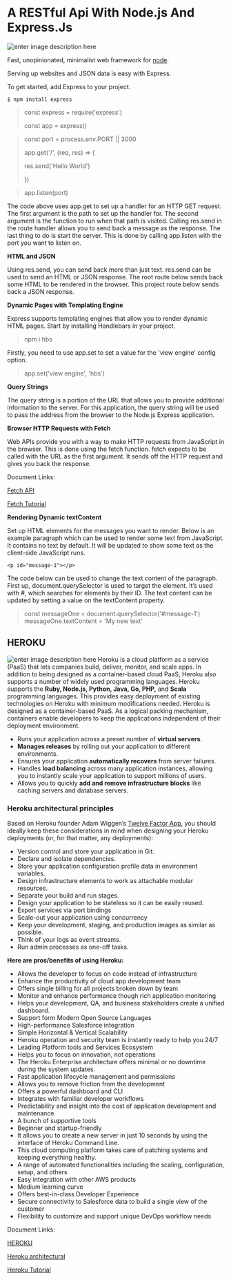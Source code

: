 # A RESTful Api With Node.js And Express.Js

![enter image description here](https://i.cloudup.com/zfY6lL7eFa-3000x3000.png)

Fast, unopinionated, minimalist web framework for [node](http://nodejs.org/).

Serving up websites and JSON data is easy with Express.

To get started, add Express to your project. 

    $ npm install express

>  const  express  =  require('express')
> 
> const  app  =  express()

> const port = process.env.PORT || 3000
> 
> app.get('/',   (req,  res) => {
> 
>  res.send('Hello World')
> 
> })

> app.listen(port)


The code above uses app.get to set up a handler for an HTTP GET request. The first argument is the path to set up the handler for. The second argument is the function to run when that path is visited. Calling res.send in the route handler allows you to send back a message as the response.  The last thing to do is start the server. This is done by calling app.listen with the port you want to listen on. 

**HTML and JSON**

Using res.send, you can send back more than just text. res.send can be used to send an HTML or JSON response. The root route below sends back some HTML to be rendered in the browser. This project route below sends back a JSON response. 
 
  **Dynamic Pages with Templating Engine**
  
Express supports templating engines that allow you to render dynamic HTML pages. 
Start by installing Handlebars in your project. 

> npm i hbs

Firstly, you need to use app.set to set a value for the 'view engine' config option. 

> app.set('view engine', 'hbs')

**Query Strings** 

The query string is a portion of the URL that allows you to provide additional information to the server. For this application, the query string will be used to pass the address from the browser to the Node.js Express application. 

 **Browser HTTP Requests with Fetch** 
 
Web APIs provide you with a way to make HTTP requests from JavaScript in the browser. This is done using the fetch function. fetch expects to be called with the URL as the first argument. It sends off the HTTP request and gives you back the response. 
 
 Document Links:
 
 [Fetch API](https://developer.mozilla.org/en-US/docs/Web/API/Fetch_API)
 
 [Fetch Tutorial](https://developers.google.com/web/updates/2015/03/introduction-to-fetch)

**Rendering Dynamic textContent**

Set up HTML elements for the messages you want to render. Below is an example paragraph which can be used to render some text from JavaScript. It contains no text by default. It will be updated to show some text as the client-side JavaScript runs. 

    <p id="message-1"></p>
The code below can be used to change the text content of the paragraph. First up, document.querySelector is used to target the element. It’s used with #, which searches for elements by their ID. The text content can be updated by setting a value on the textContent property. 

  

> const messageOne = document.querySelector('#message-1')   
> messageOne.textContent = 'My new text'


## HEROKU
![enter image description here](https://miro.medium.com/max/1710/1*H_nSB0PYTzIxnG9GhNU5vg.jpeg)
Heroku is a cloud platform as a service (PaaS) that lets companies build, deliver, monitor, and scale apps. In addition to being designed as a container-based cloud PaaS, Heroku also supports a number of widely used programming languages. Heroku supports the **Ruby, Node.js, Python, Java, Go, PHP,** and **Scala** programming languages. This provides easy deployment of existing technologies on Heroku with minimum modifications needed.
Heroku is designed as a container-based PaaS. As a logical packing mechanism, containers enable developers to keep the applications independent of their deployment environment.



-   Runs your application across a preset number of  **virtual servers**.
-   **Manages releases**  by rolling out your application to different environments.
-   Ensures your application  **automatically recovers**  from server failures.
-   Handles  **load balancing**  across many application instances, allowing you to instantly scale your application to support millions of users.
-   Allows you to quickly  **add and remove infrastructure blocks**  like caching servers and database servers.




### Heroku architectural principles


Based on Heroku founder Adam Wiggen’s  [Twelve Factor App](https://12factor.net/), you should ideally keep these considerations in mind when designing your Heroku deployments (or, for that matter, any deployments):

-   Version control and store your application in Git.
-   Declare and isolate dependencies.
-   Store your application configuration profile data in environment variables.
-   Design infrastructure elements to work as attachable modular resources.
-   Separate your build and run stages.
-   Design your application to be stateless so it can be easily reused.
-   Export services via port bindings
-   Scale-out your application using concurrency
-   Keep your development, staging, and production images as similar as possible.
-   Think of your logs as event streams.
-   Run admin processes as one-off tasks.



**Here are pros/benefits of using Heroku:**

-   Allows the developer to focus on code instead of infrastructure
-   Enhance the productivity of cloud app development team
-   Offers single billing for all projects broken down by team
-   Monitor and enhance performance though rich application monitoring
-   Helps your development, QA, and business stakeholders create a unified dashboard.
-   Support form Modern Open Source Languages
-   High-performance Salesforce integration
-   Simple Horizontal & Vertical Scalability
-   Heroku operation and security team is instantly ready to help you 24/7
-   Leading Platform tools and Services Ecosystem
-   Helps you to focus on innovation, not operations
-   The Heroku Enterprise architecture offers minimal or no downtime during the system updates.
-   Fast application lifecycle management and permissions
-   Allows you to remove friction from the development
-   Offers a powerful dashboard and CLI
-   Integrates with familiar developer workflows
-   Predictability and insight into the cost of application development and maintenance
-   A bunch of supportive tools
-   Beginner and startup-friendly
-   It allows you to create a new server in just 10 seconds by using the interface of Heroku Command Line.
-   This cloud computing platform takes care of patching systems and keeping everything healthy.
-   A range of automated functionalities including the scaling, configuration, setup, and others
-   Easy integration with other AWS products
-   Medium learning curve
-   Offers best-in-class Developer Experience
-   Secure connectivity to Salesforce data to build a single view of the customer
-   Flexibility to customize and support unique DevOps workflow needs


Document Links:

[HEROKU](https://www.heroku.com/what#a-focus-on-apps)

[Heroku architectural](https://cloudacademy.com/blog/what-is-heroku/)

[Heroku Tutorial](https://www.guru99.com/heroku-vs-aws.html)
 
